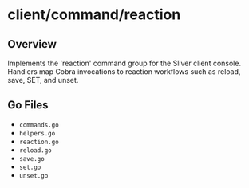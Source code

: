 # client/command/reaction

## Overview

Implements the 'reaction' command group for the Sliver client console. Handlers map Cobra invocations to reaction workflows such as reload, save, SET, and unset.

## Go Files

- `commands.go`
- `helpers.go`
- `reaction.go`
- `reload.go`
- `save.go`
- `set.go`
- `unset.go`
